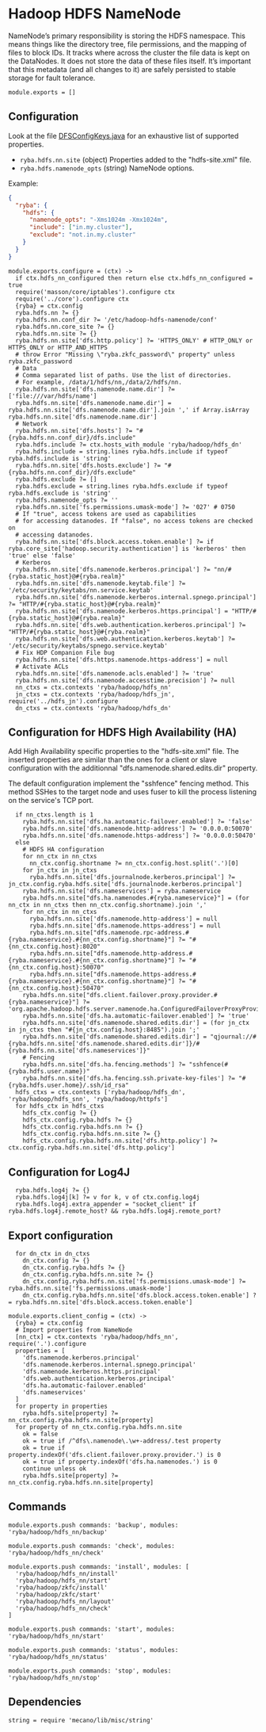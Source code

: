 
# Hadoop HDFS NameNode

NameNode’s primary responsibility is storing the HDFS namespace. This means things
like the directory tree, file permissions, and the mapping of files to block
IDs. It tracks where across the cluster the file data is kept on the DataNodes. It
does not store the data of these files itself. It’s important that this metadata
(and all changes to it) are safely persisted to stable storage for fault tolerance.

    module.exports = []

## Configuration

Look at the file [DFSConfigKeys.java][keys] for an exhaustive list of supported
properties.

*   `ryba.hdfs.nn.site` (object)
    Properties added to the "hdfs-site.xml" file.
*   `ryba.hdfs.namenode_opts` (string)
    NameNode options.

Example:

```json
{
  "ryba": {
    "hdfs": {
      "namenode_opts": "-Xms1024m -Xmx1024m",
      "include": ["in.my.cluster"],
      "exclude": "not.in.my.cluster"
    }
  }
}
```

    module.exports.configure = (ctx) ->
      if ctx.hdfs_nn_configured then return else ctx.hdfs_nn_configured = true
      require('masson/core/iptables').configure ctx
      require('../core').configure ctx
      {ryba} = ctx.config
      ryba.hdfs.nn ?= {}
      ryba.hdfs.nn.conf_dir ?= '/etc/hadoop-hdfs-namenode/conf'
      ryba.hdfs.nn.core_site ?= {}
      ryba.hdfs.nn.site ?= {}
      ryba.hdfs.nn.site['dfs.http.policy'] ?= 'HTTPS_ONLY' # HTTP_ONLY or HTTPS_ONLY or HTTP_AND_HTTPS
      # throw Error "Missing \"ryba.zkfc_password\" property" unless ryba.zkfc_password
      # Data
      # Comma separated list of paths. Use the list of directories.
      # For example, /data/1/hdfs/nn,/data/2/hdfs/nn.
      ryba.hdfs.nn.site['dfs.namenode.name.dir'] ?= ['file:///var/hdfs/name']
      ryba.hdfs.nn.site['dfs.namenode.name.dir'] = ryba.hdfs.nn.site['dfs.namenode.name.dir'].join ',' if Array.isArray ryba.hdfs.nn.site['dfs.namenode.name.dir']
      # Network
      ryba.hdfs.nn.site['dfs.hosts'] ?= "#{ryba.hdfs.nn.conf_dir}/dfs.include"
      ryba.hdfs.include ?= ctx.hosts_with_module 'ryba/hadoop/hdfs_dn'
      ryba.hdfs.include = string.lines ryba.hdfs.include if typeof ryba.hdfs.include is 'string'
      ryba.hdfs.nn.site['dfs.hosts.exclude'] ?= "#{ryba.hdfs.nn.conf_dir}/dfs.exclude"
      ryba.hdfs.exclude ?= []
      ryba.hdfs.exclude = string.lines ryba.hdfs.exclude if typeof ryba.hdfs.exclude is 'string'
      ryba.hdfs.namenode_opts ?= ''
      ryba.hdfs.nn.site['fs.permissions.umask-mode'] ?= '027' # 0750
      # If "true", access tokens are used as capabilities
      # for accessing datanodes. If "false", no access tokens are checked on
      # accessing datanodes.
      ryba.hdfs.nn.site['dfs.block.access.token.enable'] ?= if ryba.core_site['hadoop.security.authentication'] is 'kerberos' then 'true' else 'false'
      # Kerberos
      ryba.hdfs.nn.site['dfs.namenode.kerberos.principal'] ?= "nn/#{ryba.static_host}@#{ryba.realm}"
      ryba.hdfs.nn.site['dfs.namenode.keytab.file'] ?= '/etc/security/keytabs/nn.service.keytab'
      ryba.hdfs.nn.site['dfs.namenode.kerberos.internal.spnego.principal'] ?= "HTTP/#{ryba.static_host}@#{ryba.realm}"
      ryba.hdfs.nn.site['dfs.namenode.kerberos.https.principal'] = "HTTP/#{ryba.static_host}@#{ryba.realm}"
      ryba.hdfs.nn.site['dfs.web.authentication.kerberos.principal'] ?= "HTTP/#{ryba.static_host}@#{ryba.realm}"
      ryba.hdfs.nn.site['dfs.web.authentication.kerberos.keytab'] ?= '/etc/security/keytabs/spnego.service.keytab'
      # Fix HDP Companion File bug
      ryba.hdfs.nn.site['dfs.https.namenode.https-address'] = null
      # Activate ACLs
      ryba.hdfs.nn.site['dfs.namenode.acls.enabled'] ?= 'true'
      ryba.hdfs.nn.site['dfs.namenode.accesstime.precision'] ?= null
      nn_ctxs = ctx.contexts 'ryba/hadoop/hdfs_nn'
      jn_ctxs = ctx.contexts 'ryba/hadoop/hdfs_jn', require('../hdfs_jn').configure
      dn_ctxs = ctx.contexts 'ryba/hadoop/hdfs_dn'

## Configuration for HDFS High Availability (HA)

Add High Availability specific properties to the "hdfs-site.xml" file. The
inserted properties are similar than the ones for a client or slave
configuration with the additionnal "dfs.namenode.shared.edits.dir" property.

The default configuration implement the "sshfence" fencing method. This method
SSHes to the target node and uses fuser to kill the process listening on the
service's TCP port.

      if nn_ctxs.length is 1
        ryba.hdfs.nn.site['dfs.ha.automatic-failover.enabled'] ?= 'false'
        ryba.hdfs.nn.site['dfs.namenode.http-address'] ?= '0.0.0.0:50070'
        ryba.hdfs.nn.site['dfs.namenode.https-address'] ?= '0.0.0.0:50470'
      else
        # HDFS HA configuration
        for nn_ctx in nn_ctxs
          nn_ctx.config.shortname ?= nn_ctx.config.host.split('.')[0]
        for jn_ctx in jn_ctxs
          ryba.hdfs.nn.site['dfs.journalnode.kerberos.principal'] ?= jn_ctx.config.ryba.hdfs.site['dfs.journalnode.kerberos.principal']
        ryba.hdfs.nn.site['dfs.nameservices'] = ryba.nameservice
        ryba.hdfs.nn.site["dfs.ha.namenodes.#{ryba.nameservice}"] = (for nn_ctx in nn_ctxs then nn_ctx.config.shortname).join ','
        for nn_ctx in nn_ctxs
          ryba.hdfs.nn.site['dfs.namenode.http-address'] = null
          ryba.hdfs.nn.site['dfs.namenode.https-address'] = null
          ryba.hdfs.nn.site["dfs.namenode.rpc-address.#{ryba.nameservice}.#{nn_ctx.config.shortname}"] ?= "#{nn_ctx.config.host}:8020"
          ryba.hdfs.nn.site["dfs.namenode.http-address.#{ryba.nameservice}.#{nn_ctx.config.shortname}"] ?= "#{nn_ctx.config.host}:50070"
          ryba.hdfs.nn.site["dfs.namenode.https-address.#{ryba.nameservice}.#{nn_ctx.config.shortname}"] ?= "#{nn_ctx.config.host}:50470"
        ryba.hdfs.nn.site["dfs.client.failover.proxy.provider.#{ryba.nameservice}"] ?= 'org.apache.hadoop.hdfs.server.namenode.ha.ConfiguredFailoverProxyProvider'
        ryba.hdfs.nn.site['dfs.ha.automatic-failover.enabled'] ?= 'true'
        ryba.hdfs.nn.site['dfs.namenode.shared.edits.dir'] = (for jn_ctx in jn_ctxs then "#{jn_ctx.config.host}:8485").join ';'
        ryba.hdfs.nn.site['dfs.namenode.shared.edits.dir'] = "qjournal://#{ryba.hdfs.nn.site['dfs.namenode.shared.edits.dir']}/#{ryba.hdfs.nn.site['dfs.nameservices']}"
        # Fencing
        ryba.hdfs.nn.site['dfs.ha.fencing.methods'] ?= "sshfence(#{ryba.hdfs.user.name})"
        ryba.hdfs.nn.site['dfs.ha.fencing.ssh.private-key-files'] ?= "#{ryba.hdfs.user.home}/.ssh/id_rsa"
      hdfs_ctxs = ctx.contexts ['ryba/hadoop/hdfs_dn', 'ryba/hadoop/hdfs_snn', 'ryba/hadoop/httpfs']
      for hdfs_ctx in hdfs_ctxs
        hdfs_ctx.config ?= {}
        hdfs_ctx.config.ryba.hdfs ?= {}
        hdfs_ctx.config.ryba.hdfs.nn ?= {}
        hdfs_ctx.config.ryba.hdfs.nn.site ?= {}
        hdfs_ctx.config.ryba.hdfs.nn.site['dfs.http.policy'] ?= ctx.config.ryba.hdfs.nn.site['dfs.http.policy']

## Configuration for Log4J

      ryba.hdfs.log4j ?= {}
      ryba.hdfs.log4j[k] ?= v for k, v of ctx.config.log4j
      ryba.hdfs.log4j.extra_appender = "socket_client" if ryba.hdfs.log4j.remote_host? && ryba.hdfs.log4j.remote_port?


## Export configuration

      for dn_ctx in dn_ctxs
        dn_ctx.config ?= {}
        dn_ctx.config.ryba.hdfs ?= {}
        dn_ctx.config.ryba.hdfs.nn.site ?= {}
        dn_ctx.config.ryba.hdfs.nn.site['fs.permissions.umask-mode'] ?= ryba.hdfs.nn.site['fs.permissions.umask-mode']
        dn_ctx.config.ryba.hdfs.nn.site['dfs.block.access.token.enable'] ?= ryba.hdfs.nn.site['dfs.block.access.token.enable']

    module.exports.client_config = (ctx) ->
      {ryba} = ctx.config
      # Import properties from NameNode
      [nn_ctx] = ctx.contexts 'ryba/hadoop/hdfs_nn', require('.').configure
      properties = [
        'dfs.namenode.kerberos.principal'
        'dfs.namenode.kerberos.internal.spnego.principal'
        'dfs.namenode.kerberos.https.principal'
        'dfs.web.authentication.kerberos.principal'
        'dfs.ha.automatic-failover.enabled'
        'dfs.nameservices'
      ]
      for property in properties
        ryba.hdfs.site[property] ?= nn_ctx.config.ryba.hdfs.nn.site[property]
      for property of nn_ctx.config.ryba.hdfs.nn.site
        ok = false
        ok = true if /^dfs\.namenode\.\w+-address/.test property
        ok = true if property.indexOf('dfs.client.failover.proxy.provider.') is 0
        ok = true if property.indexOf('dfs.ha.namenodes.') is 0
        continue unless ok
        ryba.hdfs.site[property] ?= nn_ctx.config.ryba.hdfs.nn.site[property]

## Commands

    module.exports.push commands: 'backup', modules: 'ryba/hadoop/hdfs_nn/backup'

    module.exports.push commands: 'check', modules: 'ryba/hadoop/hdfs_nn/check'

    module.exports.push commands: 'install', modules: [
      'ryba/hadoop/hdfs_nn/install'
      'ryba/hadoop/hdfs_nn/start'
      'ryba/hadoop/zkfc/install'
      'ryba/hadoop/zkfc/start'
      'ryba/hadoop/hdfs_nn/layout'
      'ryba/hadoop/hdfs_nn/check'
    ]

    module.exports.push commands: 'start', modules: 'ryba/hadoop/hdfs_nn/start'

    module.exports.push commands: 'status', modules: 'ryba/hadoop/hdfs_nn/status'

    module.exports.push commands: 'stop', modules: 'ryba/hadoop/hdfs_nn/stop'

## Dependencies

    string = require 'mecano/lib/misc/string'

[keys]: https://github.com/apache/hadoop-common/blob/trunk/hadoop-hdfs-project/hadoop-hdfs/src/main/java/org/apache/hadoop/hdfs/DFSConfigKeys.java
